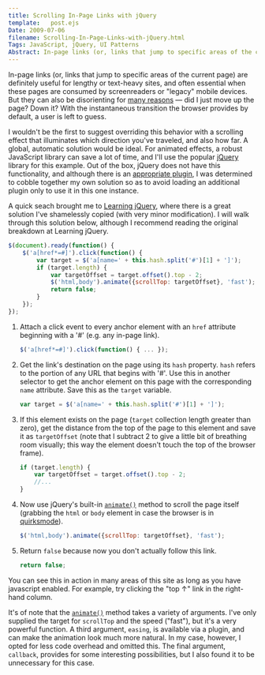 ```yaml
---
title: Scrolling In-Page Links with jQuery
template:   post.ejs
Date: 2009-07-06
filename: Scrolling-In-Page-Links-with-jQuery.html
Tags: JavaScript, jQuery, UI Patterns
Abstract: In-page links (or, links that jump to specific areas of the current page) are definitely useful for lengthy or text-heavy sites, and often essential when these pages are consumed by screenreaders or "legacy" mobile devices. But they can also be disorienting for many reasons — did I just move up the page? Down it? With the instantaneous transition the browser provides by default, a user is left to guess.
---
```



In-page links (or, links that jump to specific areas of the current
page) are definitely useful for lengthy or text-heavy sites, and often
essential when these pages are consumed by screenreaders or "legacy"
mobile devices. But they can also be disorienting for [many
reasons](http://www.useit.com/alertbox/within_page_links.html) — did I
just move up the page? Down it? With the instantaneous transition the
browser provides by default, a user is left to guess.

I wouldn't be the first to suggest overriding this behavior with a
scrolling effect that illuminates which direction you've traveled, and
also how far. A global, automatic solution would be ideal. For animated
effects, a robust JavaScript library can save a lot of time, and I'll
use the popular [jQuery](http://jquery.com) library for this example.
Out of the box, jQuery does not have this functionality, and although
there is an [appropriate
plugin](http://plugins.jquery.com/project/ScrollTo), I was determined to
cobble together my own solution so as to avoid loading an additional
plugin only to use it in this one instance.

A quick seach brought me to [Learning
jQuery](http://www.learningjquery.com/2007/09/animated-scrolling-with-jquery-12),
where there is a great solution I've shamelessly copied (with very minor
modification). I will walk through this solution below, although I
recommend reading the original breakdown at Learning jQuery.

```javascript
$(document).ready(function() {
    $('a[href*=#]').click(function() {
        var target = $('a[name=' + this.hash.split('#')[1] + ']');
        if (target.length) {
            var targetOffset = target.offset().top - 2;
            $('html,body').animate({scrollTop: targetOffset}, 'fast');
            return false;
        }
    });
});
```

1. Attach a click event to every anchor element with an `href`
attribute beginning with a '\#' (e.g. any in-page link).

    ```javascript
    $('a[href*=#]').click(function() { ... });
    ```

2. Get the link's destination on the page using its `hash` property.
`hash` refers to the portion of any URL that begins with '\#'. Use this
in another selector to get the anchor element on this page with the
corresponding `name` attribute. Save this as the `target` variable.

    ```javascript
    var target = $('a[name=' + this.hash.split('#')[1] + ']');
    ```

3. If this element exists on the page (`target` collection length
greater than zero), get the distance from the top of the page to this
element and save it as `targetOffset` (note that I subtract 2 to give a
little bit of breathing room visually; this way the element doesn't
touch the top of the browser frame).

    ```javascript
    if (target.length) {
        var targetOffset = target.offset().top - 2;
        //...
    }
    ```

4. Now use jQuery's built-in
[`animate()`](http://docs.jquery.com/Effects/animate) method to scroll
the page itself (grabbing the `html` or `body` element in case the
browser is in
[quirksmode](http://www.quirksmode.org/css/quirksmode.html)).

    ```javascript
    $('html,body').animate({scrollTop: targetOffset}, 'fast');
    ```

5. Return `false` because now you don't actually follow this link.

    ```javascript
    return false;
    ```

You can see this in action in many areas of this site as long as you
have javascript enabled. For example, try clicking the "top ↑" link in
the right-hand column.

It's of note that the
[`animate()`](http://docs.jquery.com/Effects/animate) method takes a
variety of arguments. I've only supplied the target for `scrollTop` and
the speed ("fast"), but it's a very powerful function. A third argument,
`easing`, is available via a plugin, and can make the animation look
much more natural. In my case, however, I opted for less code overhead
and omitted this. The final argument, `callback`, provides for some
interesting possibilities, but I also found it to be unnecessary for
this case.

